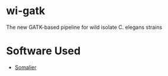 # wi-gatk

The new GATK-based pipeline for wild isolate C. elegans strains


# Software Used

* [Somalier](https://github.com/brentp/somalier)